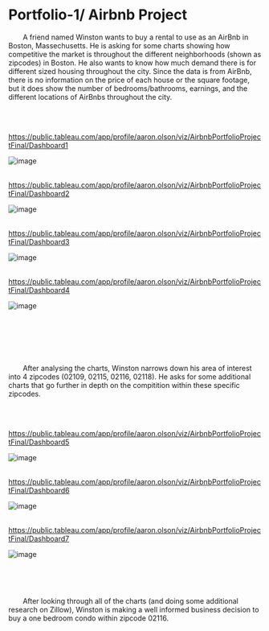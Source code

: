 # Portfolio-1/ Airbnb Project

&ensp;&thinsp;&ensp;&thinsp;&ensp;&thinsp;A friend named Winston wants to buy a rental to use as an AirBnb in Boston, Massechusetts.  He is asking for some charts showing how competitive the market is throughout the different neighborhoods (shown as zipcodes) in Boston.  He also wants to know how much demand there is for different sized housing throughout the city.  Since the data is from AirBnb, there is no information on the price of each house or the square footage, but it does show the number of bedrooms/bathrooms, earnings, and the different locations of AirBnbs throughout the city.

&nbsp;


&ensp;&thinsp;&ensp;&thinsp;&ensp;&thinsp;https://public.tableau.com/app/profile/aaron.olson/viz/AirbnbPortfolioProjectFinal/Dashboard1

![image](https://github.com/A-Olson8/Portfolio-2/assets/95314634/afe8280a-763b-4d8e-836a-21366d982db9)

&ensp;&thinsp;&ensp;&thinsp;&ensp;&thinsp;https://public.tableau.com/app/profile/aaron.olson/viz/AirbnbPortfolioProjectFinal/Dashboard2

![image](https://github.com/A-Olson8/Portfolio-2/assets/95314634/9164c3e9-aacb-47fe-bad2-d23cae0cf378)

&ensp;&thinsp;&ensp;&thinsp;&ensp;&thinsp;https://public.tableau.com/app/profile/aaron.olson/viz/AirbnbPortfolioProjectFinal/Dashboard3

![image](https://github.com/A-Olson8/Portfolio-2/assets/95314634/0562ddab-f006-4466-a466-402177817b3c)

&ensp;&thinsp;&ensp;&thinsp;&ensp;&thinsp;https://public.tableau.com/app/profile/aaron.olson/viz/AirbnbPortfolioProjectFinal/Dashboard4

![image](https://github.com/A-Olson8/Portfolio-2/assets/95314634/55ffc7c1-6e88-42f8-88f4-37f40a106575)

&nbsp;

&nbsp;

&nbsp;

&ensp;&thinsp;&ensp;&thinsp;&ensp;&thinsp;After analysing the charts, Winston narrows down his area of interest into 4 zipcodes (02109, 02115, 02116, 02118).  He asks for some additional charts that go further in depth on the compitition within these specific zipcodes. 

&nbsp;


&ensp;&thinsp;&ensp;&thinsp;&ensp;&thinsp;https://public.tableau.com/app/profile/aaron.olson/viz/AirbnbPortfolioProjectFinal/Dashboard5

![image](https://github.com/A-Olson8/Portfolio-2/assets/95314634/fd46e7c1-d8e1-4d73-8b03-f1fcbf12d536)

&ensp;&thinsp;&ensp;&thinsp;&ensp;&thinsp;https://public.tableau.com/app/profile/aaron.olson/viz/AirbnbPortfolioProjectFinal/Dashboard6

![image](https://github.com/A-Olson8/Portfolio-2/assets/95314634/ad49a8d9-a04d-4d0c-805a-27c5152db1c5)

&ensp;&thinsp;&ensp;&thinsp;&ensp;&thinsp;https://public.tableau.com/app/profile/aaron.olson/viz/AirbnbPortfolioProjectFinal/Dashboard7

![image](https://github.com/A-Olson8/Portfolio-2/assets/95314634/f039cd3b-5599-4f83-ba05-e9e6dface554)


&nbsp;

&nbsp;

&ensp;&thinsp;&ensp;&thinsp;&ensp;&thinsp;After looking through all of the charts (and doing some additional research on Zillow), Winston is making a well informed business decision to buy a one bedroom condo within zipcode 02116.
